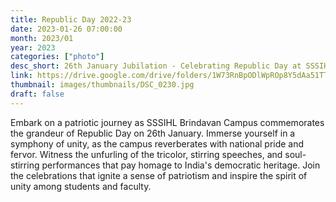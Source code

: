 ```yaml
---
title: Republic Day 2022-23
date: 2023-01-26 07:00:00
month: 2023/01
year: 2023
categories: ["photo"]
desc_short: 26th January Jubilation - Celebrating Republic Day at SSSIHL Brindavan Campus - Honoring the Spirit of Democracy
link: https://drive.google.com/drive/folders/1W73RnBpODlWpROp8Y5dAa51TTt0PQW24?usp=share_link
thumbnail: images/thumbnails/DSC_0230.jpg
draft: false
---
```



Embark on a patriotic journey as SSSIHL Brindavan Campus commemorates the grandeur of Republic Day on 26th January. Immerse yourself in a symphony of unity, as the campus reverberates with national pride and fervor. Witness the unfurling of the tricolor, stirring speeches, and soul-stirring performances that pay homage to India's democratic heritage. Join the celebrations that ignite a sense of patriotism and inspire the spirit of unity among students and faculty.
 